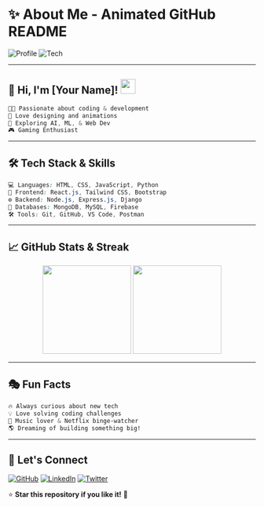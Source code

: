 # ✨ About Me - Animated GitHub README

![Profile](https://img.shields.io/badge/Profile-Developer-blue?style=flat&logo=github)
![Tech](https://img.shields.io/badge/Tech%20Stack-Full%20Stack-green?style=flat)

---

## 🌟 Hi, I'm [Your Name]! <img src="https://media.giphy.com/media/hvRJCLFzcasrR4ia7z/giphy.gif" width="30px">

```css
👨‍💻 Passionate about coding & development
🎨 Love designing and animations
🚀 Exploring AI, ML, & Web Dev
🎮 Gaming Enthusiast
```

---

## 🛠️ Tech Stack & Skills

```css
💻 Languages: HTML, CSS, JavaScript, Python
🎨 Frontend: React.js, Tailwind CSS, Bootstrap
⚙️ Backend: Node.js, Express.js, Django
📡 Databases: MongoDB, MySQL, Firebase
🛠️ Tools: Git, GitHub, VS Code, Postman
```

---

## 📈 GitHub Stats & Streak

<p align="center">
  <img src="https://github-readme-stats.vercel.app/api?username=your-username&show_icons=true&theme=radical" height="180px">
  <img src="https://github-readme-streak-stats.herokuapp.com/?user=your-username&theme=radical" height="180px">
</p>

---

## 🎭 Fun Facts

```css
🔥 Always curious about new tech
💡 Love solving coding challenges
🎵 Music lover & Netflix binge-watcher
🌎 Dreaming of building something big!
```

---

## 📢 Let's Connect

[![GitHub](https://img.shields.io/badge/GitHub-black?logo=github&logoColor=white)](https://github.com/your-username)
[![LinkedIn](https://img.shields.io/badge/LinkedIn-blue?logo=linkedin&logoColor=white)](https://linkedin.com/in/your-profile)
[![Twitter](https://img.shields.io/badge/Twitter-blue?logo=twitter&logoColor=white)](https://twitter.com/your-handle)

⭐ **Star this repository if you like it!** 🚀
